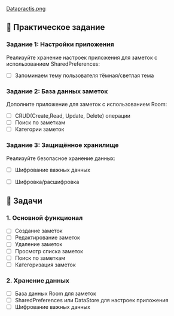  




[Datapractis.png](../images/DataPractis.png)
## 📝 Практическое задание

### Задание 1: Настройки приложения
Реализуйте хранение настроек приложения  для заметок с использованием SharedPreferences:
- [ ] Запоминаем тему пользователя тёмная/светлая тема

### Задание 2: База данных заметок
Дополните приложение для заметок с использованием Room:
- [ ] CRUD(Create,Read, Update, Delete) операции
- [ ] Поиск по заметкам
- [ ] Категории заметок

### Задание 3: Защищённое хранилище
Реализуйте безопасное хранение данных:
- [ ] Шифрование важных данных
- [ ] Шифровка/расшифровка


## 🎯 Задачи

### 1. Основной функционал
- [ ] Создание заметок
- [ ] Редактирование заметок
- [ ] Удаление заметок
- [ ] Просмотр списка заметок
- [ ] Поиск по заметкам
- [ ] Категоризация заметок

### 2. Хранение данных
- [ ] База данных Room для заметок
- [ ] SharedPreferences или DataStore для настроек приложения
- [ ] Шифрование важных данных
